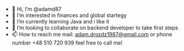 - 👋 Hi, I’m @adamd87
- 👀 I’m interested in finances and global startegy 
- 🌱 I’m currently learning Java and i like it
- 💞️ I’m looking to collaborate on backend developer to take first steps
- 📫 How to reach me mail: adam.drozdz1987@gmail.com or phone number +48 510 720 939 feel free to call me!

<!---
adamd87/adamd87 is a ✨ special ✨ repository because its `README.md` (this file) appears on your GitHub profile.
You can click the Preview link to take a look at your changes.
--->
